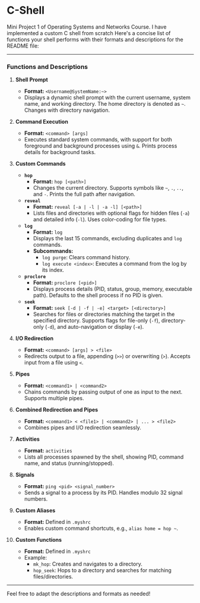 # C-Shell
Mini Project 1 of Operating Systems and Networks Course. I have implemented a custom C shell from scratch
Here's a concise list of functions your shell performs with their formats and descriptions for the README file:

---

### Functions and Descriptions

1. **Shell Prompt**  
   - **Format:** `<Username@SystemName:~>`  
   - Displays a dynamic shell prompt with the current username, system name, and working directory. The home directory is denoted as `~`. Changes with directory navigation.

2. **Command Execution**  
   - **Format:** `<command> [args]`  
   - Executes standard system commands, with support for both foreground and background processes using `&`. Prints process details for background tasks.

3. **Custom Commands**  
   - **`hop`**  
     - **Format:** `hop [<path>]`  
     - Changes the current directory. Supports symbols like `~`, `.`, `..`, and `-`. Prints the full path after navigation.  
   - **`reveal`**  
     - **Format:** `reveal [-a | -l | -a -l] [<path>]`  
     - Lists files and directories with optional flags for hidden files (`-a`) and detailed info (`-l`). Uses color-coding for file types.  
   - **`log`**  
     - **Format:** `log`  
     - Displays the last 15 commands, excluding duplicates and `log` commands.  
     - **Subcommands:**  
       - `log purge`: Clears command history.  
       - `log execute <index>`: Executes a command from the log by its index.  
   - **`proclore`**  
     - **Format:** `proclore [<pid>]`  
     - Displays process details (PID, status, group, memory, executable path). Defaults to the shell process if no PID is given.  
   - **`seek`**  
     - **Format:** `seek [-d | -f | -e] <target> [<directory>]`  
     - Searches for files or directories matching the target in the specified directory. Supports flags for file-only (`-f`), directory-only (`-d`), and auto-navigation or display (`-e`).

4. **I/O Redirection**  
   - **Format:** `<command> [args] > <file>`  
   - Redirects output to a file, appending (`>>`) or overwriting (`>`). Accepts input from a file using `<`.

5. **Pipes**  
   - **Format:** `<command1> | <command2>`  
   - Chains commands by passing output of one as input to the next. Supports multiple pipes.

6. **Combined Redirection and Pipes**  
   - **Format:** `<command1> < <file1> | <command2> | ... > <file2>`  
   - Combines pipes and I/O redirection seamlessly.

7. **Activities**  
   - **Format:** `activities`  
   - Lists all processes spawned by the shell, showing PID, command name, and status (running/stopped).

8. **Signals**  
   - **Format:** `ping <pid> <signal_number>`  
   - Sends a signal to a process by its PID. Handles modulo 32 signal numbers.

9. **Custom Aliases**  
   - **Format:** Defined in `.myshrc`  
   - Enables custom command shortcuts, e.g., `alias home = hop ~`.

10. **Custom Functions**  
    - **Format:** Defined in `.myshrc`  
    - Example:  
      - `mk_hop`: Creates and navigates to a directory.  
      - `hop_seek`: Hops to a directory and searches for matching files/directories.

---

Feel free to adapt the descriptions and formats as needed!
